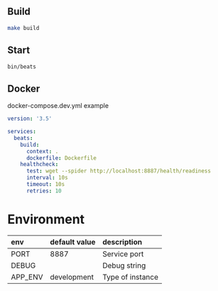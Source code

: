 ## Build

```bash
make build
```

## Start

```bash
bin/beats
```


## Docker
docker-compose.dev.yml example

```yaml
version: '3.5'

services:
  beats:
    build:
      context: .
      dockerfile: Dockerfile
    healthcheck:
      test: wget --spider http://localhost:8887/health/readiness
      interval: 10s
      timeout: 10s
      retries: 10
```

# Environment

| env     | default value | description      |
|:--------|:--------------|:-----------------|
| PORT    | 8887          | Service port     |
| DEBUG   |               | Debug string     |
| APP_ENV | development   | Type of instance | 